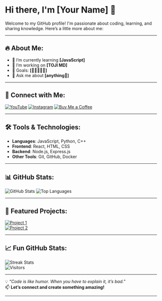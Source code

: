 # Hi there, I'm [Your Name] 👋

Welcome to my GitHub profile! I'm passionate about coding, learning, and sharing knowledge. Here’s a little more about me:

---

## 🔥 About Me:
- 🌱 I’m currently learning **[JavaScript]**
- 🚀 I’m working on **[TOJI MD]**
- 🎯 Goals: **[🛀🛀🛀🛀🛀]**
- 💬 Ask me about **[anything🍼]**

---

## 📱 Connect with Me:
[![YouTube](https://img.shields.io/badge/YouTube-FF0000?style=for-the-badge&logo=youtube&logoColor=white)](https://youtube.com/@almightyk1ngj0han?si=H5wRODXq2PeiApPO)
[![Instagram](https://img.shields.io/badge/Instagram-E4405F?style=for-the-badge&logo=instagram&logoColor=white)](https://www.instagram.com/johanlieb34?igsh=YzljYTk1ODg3Zg==)
[![Buy Me a Coffee](https://img.shields.io/badge/Buy%20Me%20a%20Coffee-FFDD00?style=for-the-badge&logo=buy-me-a-coffee&logoColor=black)](https://buymeacoffee.com/johanlieb34)

---

## 🛠️ Tools & Technologies:
- **Languages**: JavaScript, Python, C++
- **Frontend**: React, HTML, CSS
- **Backend**: Node.js, Express.js
- **Other Tools**: Git, GitHub, Docker

---

## 📊 GitHub Stats:
![GitHub Stats](https://github-readme-stats.vercel.app/api?username=Johanlieb34&show_icons=true&theme=radical)
![Top Languages](https://github-readme-stats.vercel.app/api/top-langs/?username=Johanlieb34&layout=compact&theme=radical)

---

## 🌟 Featured Projects:
[![Project 1](https://img.shields.io/badge/Project%201-⭐️-yellow?style=for-the-badge)](https://github.com/Johanlieb34/project1)  
[![Project 2](https://img.shields.io/badge/Project%202-⭐️-yellow?style=for-the-badge)](https://github.com/Johanlieb34/project2)

---

## 📈 Fun GitHub Stats:
![Streak Stats](https://github-readme-streak-stats.herokuapp.com/?user=Johanlieb34&theme=radical)  
![Visitors](https://visitor-badge.laobi.icu/badge?page_id=Johanlieb34.Johanlieb34)

---

💡 *“Code is like humor. When you have to explain it, it’s bad.”*  
📫 **Let’s connect and create something amazing!**

---
